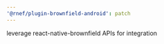 ```yaml
---
'@rnef/plugin-brownfield-android': patch
---
```


leverage react-native-brownfield APIs for integration
